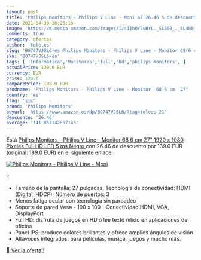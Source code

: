 ```yaml
---
layout: post
title: 'Philips Monitors - Philips V Line - Moni al 26.46 % de descuento'
date: 2021-04-30 16:25:16
image: 'https://m.media-amazon.com/images/I/411hOY7uHrL._SL500_._SL400_.jpg'
comments: true
category: ofertas
author: 'tole.es'
slug: 'B0747VJSL6-es Philips Monitors - Philips V Line - Monitor 68 6 cm 27"...'
sku: 'B0747VJSL6-es'
tags: [ 'Informática','Monitores','full','hd','philips monitors', ]
actualPrice: 139.0 EUR
currency: EUR
price: 139.0
comparePrice: 189.0 EUR
prodname: 'Philips Monitors - Philips V Line - Monitor  68 6 cm  27"   1920 x 1080 Pixeles  Full HD  LED  5 ms  Negro '
country: 'es'
flag: '🇪🇸'
brand: 'Philips Monitors'
buyurl: 'https://www.amazon.es/dp/B0747VJSL6/?tag=tolees-21'
descuento: '26.46'
average: '141.857142857143'
---
```


Está [Philips Monitors - Philips V Line - Monitor  68 6 cm  27"   1920 x 1080 Pixeles  Full HD  LED  5 ms  Negro ](https://www.amazon.es/dp/B0747VJSL6/?tag=tolees-21) con 26.46 de descuento por 139.0 EUR (original: 189.0 EUR) en el siguiente enlace!

[![Philips Monitors - Philips V Line - Moni](https://m.media-amazon.com/images/I/411hOY7uHrL._SL500_._SL400_.jpg)](https://www.amazon.es/dp/B0747VJSL6/?tag=tolees-21)

ℹ️:

- Tamaño de la pantalla: 27 pulgadas; Tecnología de conectividad: HDMI (Digital, HDCP); Número de puertos: 3
- Menos fatiga ocular con tecnología sin parpadeo
- Soporte de pared Vesa - 100 x 100 - Conectividad HDMI, VGA, DisplayPort
- Full HD: disfruta de juegos en HD o lee texto nítido en aplicaciones de oficina
- Panel IPS: produce colores brillantes y ofrece amplios ángulos de visión
- Altavoces integrados: para películas, música, juegos y mucho más.

[🛒 Ver la oferta!!](https://www.amazon.es/dp/B0747VJSL6/?tag=tolees-21)
